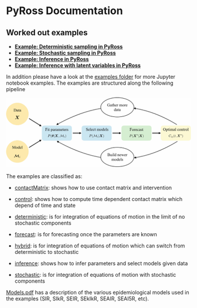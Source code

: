 # PyRoss Documentation

## Worked out examples

* [**Example: Deterministic sampling in PyRoss**](https://github.com/rajeshrinet/pyross/blob/master/examples/deterministic/ex01-SIR.ipynb)
* [**Example: Stochastic sampling in PyRoss**](https://github.com/rajeshrinet/pyross/blob/master/examples/stochastic/ex1-SIR.ipynb)
* [**Example: Inference in PyRoss**](https://github.com/rajeshrinet/pyross/blob/master/examples/inference/ex01_inference_SIR.ipynb)
* [**Example: Inference with latent variables in PyRoss**](https://github.com/rajeshrinet/pyross/blob/master/examples/inference/ex05_inference_latent_SIR.ipynb)


In addition please have a look at the [examples folder](https://github.com/rajeshrinet/pyross/tree/master/examples) for more Jupyter notebook examples.
The examples are structured along the following pipeline

![Imagel](../examples/pipeline.jpg)

The examples are classified as:

* [contactMatrix](https://github.com/rajeshrinet/pyross/tree/master/example/contactMatri): shows how to use contact matrix and intervention

* [control](https://github.com/rajeshrinet/pyross/tree/master/example/control): shows how to compute time dependent contact matrix which depend of time and state

* [deterministic](https://github.com/rajeshrinet/pyross/tree/master/example/deterministic): is for integration of equations of motion in the limit of no stochastic components

* [forecast](https://github.com/rajeshrinet/pyross/tree/master/example/forecast): is for forecasting once the parameters are known

* [hybrid](https://github.com/rajeshrinet/pyross/tree/master/example/hybrid): is for integration of equations of motion which can switch from deterministic to stochastic

* [inference](https://github.com/rajeshrinet/pyross/tree/master/example/Inference): shows how to infer parameters and select models given data

* [stochastic](https://github.com/rajeshrinet/pyross/tree/master/example/stochastic): is for integration of equations of motion with stochastic components


[Models.pdf](https://github.com/rajeshrinet/pyross/blob/master/docs/models.pdf) has a description of the various epidemiological models used in the examples (SIR, SIkR, SEIR, SEkIkR, SEAIR, SEAI5R, etc).
